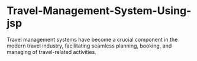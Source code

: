# Travel-Management-System-Using-jsp
Travel management systems have become a crucial component in the modern travel industry, facilitating seamless planning, booking, and managing of travel-related activities. 
